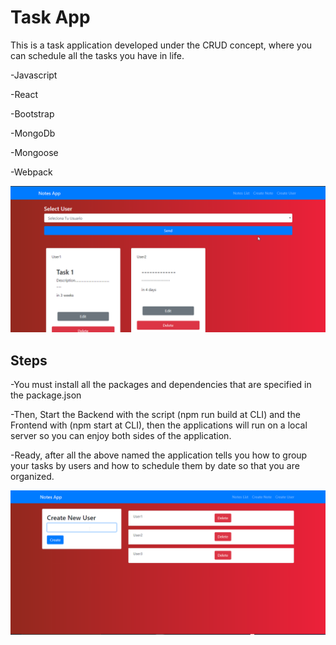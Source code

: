 # Task App

This is a task application developed under the CRUD concept, where you can schedule all the tasks you have in life.

-Javascript

-React

-Bootstrap

-MongoDb

-Mongoose

-Webpack


<img src="./ss/Notes.png" />

## Steps
-You must install all the packages and dependencies that are specified in the package.json

-Then, Start the Backend with the script (npm run build at CLI) and the Frontend with (npm start at CLI), then the applications will run on a local server so you can enjoy both sides of the application.

-Ready, after all the above named the application tells you how to group your tasks by users and how to schedule them by date so that you are organized.

<img src="./ss/CreateUser.png" />
